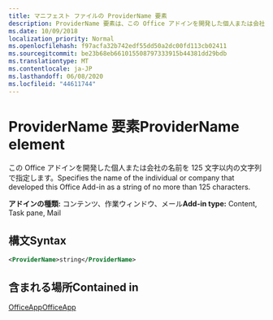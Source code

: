 ```yaml
---
title: マニフェスト ファイルの ProviderName 要素
description: ProviderName 要素は、この Office アドインを開発した個人または会社の名前を指定します。
ms.date: 10/09/2018
localization_priority: Normal
ms.openlocfilehash: f97acfa32b742edf55dd50a2dc00fd113cb02411
ms.sourcegitcommit: be23b68eb661015508797333915b44381dd29bdb
ms.translationtype: MT
ms.contentlocale: ja-JP
ms.lasthandoff: 06/08/2020
ms.locfileid: "44611744"
---
```

# <a name="providername-element"></a><span data-ttu-id="28229-103">ProviderName 要素</span><span class="sxs-lookup"><span data-stu-id="28229-103">ProviderName element</span></span>

<span data-ttu-id="28229-104">この Office アドインを開発した個人または会社の名前を 125 文字以内の文字列で指定します。</span><span class="sxs-lookup"><span data-stu-id="28229-104">Specifies the name of the individual or company that developed this Office Add-in as a string of no more than 125 characters.</span></span>

<span data-ttu-id="28229-105">**アドインの種類:** コンテンツ、作業ウィンドウ、メール</span><span class="sxs-lookup"><span data-stu-id="28229-105">**Add-in type:** Content, Task pane, Mail</span></span>

## <a name="syntax"></a><span data-ttu-id="28229-106">構文</span><span class="sxs-lookup"><span data-stu-id="28229-106">Syntax</span></span>

```XML
<ProviderName>string</ProviderName>
```

## <a name="contained-in"></a><span data-ttu-id="28229-107">含まれる場所</span><span class="sxs-lookup"><span data-stu-id="28229-107">Contained in</span></span>

[<span data-ttu-id="28229-108">OfficeApp</span><span class="sxs-lookup"><span data-stu-id="28229-108">OfficeApp</span></span>](officeapp.md)

